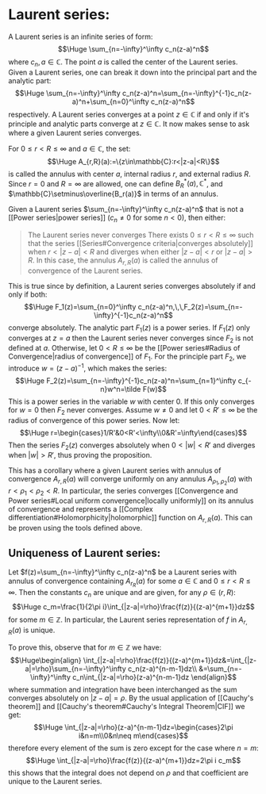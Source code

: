 
# Laurent series:

A Laurent series is an infinite series of form:$$\Huge \sum_{n=-\infty}^\infty c_n(z-a)^n$$where $c_n,a\in\mathbb{C}$. The point $a$ is called the center of the Laurent series. Given a Laurent series, one can break it down into the principal part and the analytic part:$$\Huge \sum_{n=-\infty}^\infty c_n(z-a)^n=\sum_{n=-\infty}^{-1}c_n(z-a)^n+\sum_{n=0}^\infty c_n(z-a)^n$$respectively. A Laurent series converges at a point $z\in\mathbb{C}$ if and only if it's principle and analytic parts converge at $z\in\mathbb{C}$. It now makes sense to ask where a given Laurent series converges.

For $0\leq r<R\leq\infty$ and $a\in\mathbb{C}$, the set:$$\Huge A_{r,R}(a):=\{z\in\mathbb{C}:r<|z-a|<R\}$$is called the annulus with center $a$, internal radius $r$, and external radius $R$. Since $r=0$ and $R=\infty$ are allowed, one can define $B_R^*(a),\mathbb{C}^*$, and $\mathbb{C}\setminus\overline{B_r(a)}$ in terms of an annulus.

Given a Laurent series $\sum_{n=-\infty}^\infty c_n(z-a)^n$ that is not a [[Power series|power series]] ($c_n\neq0$ for some $n<0$), then either:
> The Laurent series never converges
> There exists $0\leq r<R\leq\infty$ such that the series [[Series#Convergence criteria|converges absolutely]] when $r<|z-a|<R$ and diverges when either $|z-a|<r$ or $|z-a|>R$. In this case, the annulus $A_{r,R}(a)$ is called the annulus of convergence of the Laurent series.

This is true since by definition, a Laurent series converges absolutely if and only if both:$$\Huge F_1(z)=\sum_{n=0}^\infty c_n(z-a)^n,\,\,F_2(z)=\sum_{n=-\infty}^{-1}c_n(z-a)^n$$converge absolutely. The analytic part $F_1(z)$ is a power series. If $F_1(z)$ only converges at $z=a$ then the Laurent series never converges since $F_2$ is not defined at $a$. Otherwise, let $0<R\leq\infty$ be the [[Power series#Radius of Convergence|radius of convergence]] of $F_1$. For the principle part $F_2$, we introduce $w=(z-a)^{-1}$, which makes the series:$$\Huge F_2(z)=\sum_{n=-\infty}^{-1}c_n(z-a)^n=\sum_{n=1}^\infty c_{-n}w^n=\tilde F(w)$$This is a power series in the variable $w$ with center $0$. If this only converges for $w=0$ then $F_2$ never converges. Assume $w\neq0$ and let $0<R'\leq\infty$ be the radius of convergence of this power series. Now let:$$\Huge r=\begin{cases}1/R'&0<R'<\infty\\0&R'=\infty\end{cases}$$Then the series $F_2(z)$ converges absolutely when $0<|w|<R'$ and diverges when $|w|>R'$, thus proving the proposition.

This has a corollary where a given Laurent series with annulus of convergence $A_{r,R}(a)$ will converge uniformly on any annulus $A_{\rho_1,\rho_2}(a)$ with $r<\rho_1<\rho_2<R$. In particular, the series converges [[Convergence and Power series#Local uniform convergence|locally uniformly]] on its annulus of convergence and represents a [[Complex differentiation#Holomorphicity|holomorphic]] function on $A_{r,R}(a)$. This can be proven using the tools defined above. 

## Uniqueness of Laurent series:
Let $f(z)=\sum_{n=-\infty}^\infty c_n(z-a)^n$ be a Laurent series with annulus of convergence containing $A_{r_R}(a)$ for some $a\in\mathbb{C}$ and $0\leq r<R\leq\infty$. Then the constants $c_n$ are unique and are given, for any $\rho\in(r,R)$:$$\Huge c_m=\frac{1}{2\pi i}\int_{|z-a|=\rho}\frac{f(z)}{(z-a)^{m+1}}dz$$for some $m\in\mathbb{Z}$. In particular, the Laurent series representation of $f$ in $A_{r,R}(a)$ is unique.

To prove this, observe that for $m\in\mathbb{Z}$ we have:$$\Huge\begin{align}
\int_{|z-a|=\rho}\frac{f(z)}{(z-a)^{m+1}}dz&=\int_{|z-a|=\rho}\sum_{n=-\infty}^\infty c_n(z-a)^{n-m-1}dz\\
&=\sum_{n=-\infty}^\infty c_n\int_{|z-a|=\rho}(z-a)^{n-m-1}dz
\end{align}$$where summation and integration have been interchanged as the sum converges absolutely on $|z-a|=\rho$. By the usual application of [[Cauchy's theorem]] and [[Cauchy's theorem#Cauchy's Integral Theorem|CIF]] we get:$$\Huge \int_{|z-a|=\rho}(z-a)^{n-m-1}dz=\begin{cases}2\pi i&n=m\\0&n\neq m\end{cases}$$therefore every element of the sum is zero except for the case where $n=m$:$$\Huge \int_{|z-a|=\rho}\frac{f(z)}{(z-a)^{m+1}}dz=2\pi i c_m$$this shows that the integral does not depend on $\rho$ and that coefficient are unique to the Laurent series.